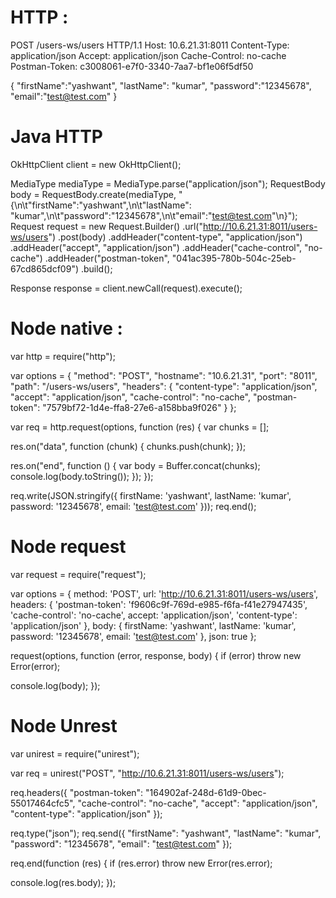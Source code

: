 # HTTP :

POST /users-ws/users HTTP/1.1
Host: 10.6.21.31:8011
Content-Type: application/json
Accept: application/json
Cache-Control: no-cache
Postman-Token: c3008061-e7f0-3340-7aa7-bf1e06f5df50

{
	"firstName":"yashwant",
	"lastName": "kumar",
	"password":"12345678",
	"email":"test@test.com"
}


# Java HTTP 

OkHttpClient client = new OkHttpClient();

MediaType mediaType = MediaType.parse("application/json");
RequestBody body = RequestBody.create(mediaType, "{\n\t\"firstName\":\"yashwant\",\n\t\"lastName\": \"kumar\",\n\t\"password\":\"12345678\",\n\t\"email\":\"test@test.com\"\n}");
Request request = new Request.Builder()
  .url("http://10.6.21.31:8011/users-ws/users")
  .post(body)
  .addHeader("content-type", "application/json")
  .addHeader("accept", "application/json")
  .addHeader("cache-control", "no-cache")
  .addHeader("postman-token", "041ac395-780b-504c-25eb-67cd865dcf09")
  .build();

Response response = client.newCall(request).execute();


# Node native :

var http = require("http");

var options = {
  "method": "POST",
  "hostname": "10.6.21.31",
  "port": "8011",
  "path": "/users-ws/users",
  "headers": {
    "content-type": "application/json",
    "accept": "application/json",
    "cache-control": "no-cache",
    "postman-token": "7579bf72-1d4e-ffa8-27e6-a158bba9f026"
  }
};

var req = http.request(options, function (res) {
  var chunks = [];

  res.on("data", function (chunk) {
    chunks.push(chunk);
  });

  res.on("end", function () {
    var body = Buffer.concat(chunks);
    console.log(body.toString());
  });
});

req.write(JSON.stringify({ firstName: 'yashwant',
  lastName: 'kumar',
  password: '12345678',
  email: 'test@test.com' }));
req.end();



# Node request 

var request = require("request");

var options = { method: 'POST',
  url: 'http://10.6.21.31:8011/users-ws/users',
  headers:
   { 'postman-token': 'f9606c9f-769d-e985-f6fa-f41e27947435',
     'cache-control': 'no-cache',
     accept: 'application/json',
     'content-type': 'application/json' },
  body:
   { firstName: 'yashwant',
     lastName: 'kumar',
     password: '12345678',
     email: 'test@test.com' },
  json: true };

request(options, function (error, response, body) {
  if (error) throw new Error(error);

  console.log(body);
});



# Node Unrest

var unirest = require("unirest");

var req = unirest("POST", "http://10.6.21.31:8011/users-ws/users");

req.headers({
  "postman-token": "164902af-248d-61d9-0bec-55017464cfc5",
  "cache-control": "no-cache",
  "accept": "application/json",
  "content-type": "application/json"
});

req.type("json");
req.send({
  "firstName": "yashwant",
  "lastName": "kumar",
  "password": "12345678",
  "email": "test@test.com"
});

req.end(function (res) {
  if (res.error) throw new Error(res.error);

  console.log(res.body);
});



